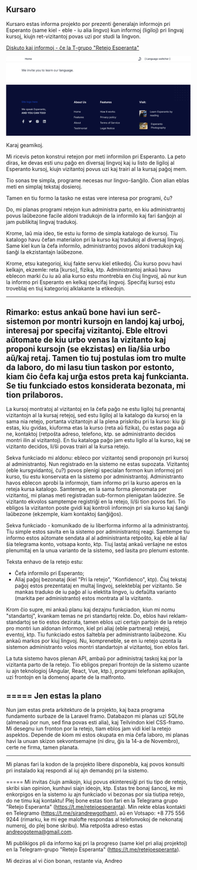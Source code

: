 ## Kursaro

Kursaro estas informa projekto por prezenti ĝeneralajn informojn pri Esperanto (same kiel - eble - iu alia lingvo) kun informoj (ligiloj) pri lingvaj kursoj, kiujn ret-vizitantoj povas uzi por studi la lingvon.

[Diskuto kaj informoj - ĉe la T-grupo "Retejo Esperanta"](https://t.me/retejoesperanta)

![Kursaro Homepage](docs/images/frontend-home.png)

Karaj geamikoj.

Mi ricevis peton konstrui retejon por meti informilon pri Esperanto.
La peto diras, ke devas esti unu paĝo en diversaj lingvoj kaj iu listo de ligiloj al Esperanto kursoj, kiujn vizitantoj povus uzi kaj trairi al la kursaj paĝoj mem.

Tio sonas tre simpla, programe necesas nur lingvo-ŝanĝilo.
Ĉion alian eblas meti en simplaj tekstaj dosieroj.

Tamen en tiu formo la tasko ne estas vere interesa por programi, ĉu?

Do, mi planas programi retejon kun administra parto, en kiu administrantoj povus laŭbezone facile aldoni tradukojn de la informilo
kaj fari ŝanĝojn al jam publikitaj lingvaj tradukoj.

Krome, laŭ mia ideo, tie estu iu formo de simpla katalogo de kursoj.
Tiu katalogo havu ĉefan materialon pri la kurso kaj tradukoj al diversaj lingvoj.
Same kiel kun la ĉefa informilo, administrantoj povos aldoni tradukojn kaj ŝanĝi la ekzistantajn laŭbezone.

Krome, etsu kategorioj, kiuj fakte servu kiel etikedoj. Ĉiu kurso povu havi kelkajn, ekzemle: reta [kurso], fizika, ktp.
Administrantoj ankaŭ havu eblecon marki ĉu iu aŭ alia kurso estu montrebla en ĉiuj lingvoj, aŭ nur kun la informo pri Esperanto en kelkaj specifaj lingvoj.
Specifaj kursoj estu troveblaj en tiuj kategorioj alklakante la etikedojn.

---
Rimarko: estus ankaŭ bone havi iun serĉ-sistemon por montri kursojn en landoj kaj urboj, interesaj por specifaj vizitantoj.
Eble eltrovi aŭtomate de kiu urbo venas la vizitanto kaj proponi kursojn (se ekzistas) en lia/ŝia urbo aŭ/kaj retaj.
Tamen tio tuj postulas iom tro multe da laboro, do mi lasu tiun taskon por estonto, kiam ĉio ĉefa kaj urĝa estos preta kaj funkcianta.
Se tiu funkciado estos konsiderata bezonata, mi tion prilaboros.
---

La kursoj montratoj al vizitantoj en la ĉefa paĝo ne estu ligiloj tuj prenantaj vizitantojn al la kursaj retejoj,
sed estu ligiloj al la katalogo da kursoj en la sama nia retejo, portanta vizitantojn al la plena priskribu pri la kurso:
kiu ĝi estas, kiu gvidas, kiuforma etas la kurso (reta aŭ fizika), ĉu estas paga aŭ ne,
kontaktoj (retpoŝta adreso, telefono, ktp. se administranto decidos montri ilin al vizitantoj).
En tiu kataloga paĝo jam estu ligilo al la kurso, kaj se vizitanto decidos, li/ŝi povas trairi al la kursa retejo.

Sekva funkciado mi aldonu: ebleco por vizitantoj sendi proponojn pri kursoj al administrantoj.
Nun registrado en la sistemo ne estas supozata.
Vizitantoj (eble kursgvidantoj, ĉu?) povos plenigi specialan formon kun informoj pri kurso, tiu estu konservata en la sistemo por administrantoj.
Administranto havos eblecon aprobi la informojn, tiam informo pri la kurso aperos en la reteja kursa katalogo.
Samtempe, en la sama forma plenomata per vizitantoj, mi planas meti registradan sub-formon plenigatan laŭdezire.
Se vizitanto ekvolos samptempe registriĝi en la retejo, li/ŝi tion povos fari.
Tio ebligos la vizitanton poste gvidi kaj kontroli informojn pri sia kurso kaj ŝanĝi laŭbezone (ekzemple, kiam kontaktoj ŝanĝiĝos).

Sekva funkciado - komunikado de iu liberforma informo al la administrantoj.
Tiu simple estos savita en la sistemo por administrantoj reagi.
Samtempe tiu informo estos aŭtomate sendata al al administranta retpoŝto, kaj eble al lia/ŝia telegrama konto, votsapa konto, ktp.
Tiuj lastaj ankaŭ verŝajne ne estos plenumitaj en la unua varianto de la sistemo, sed lasita pro plenumi estonte.

Teksta enhavo de la retejo estu:
- Ĉefa informilo pri Esperanto;
- Aliaj paĝoj bezonataj (kiel "Pri la retejo", "Konfidenco", ktp).
  Ĉiuj tekstaj paĝoj estos prezentataj en multaj lingvoj, selekteblaj per vizitanto.
  Se mankas traduko de iu paĝo al iu elektita lingvo, iu defaŭlta varianto (markita per administranto) estos montrata al la vizitanto.

Krom ĉio supre, mi ankaŭ planu kaj dezajnu funkciadon, kiun mi nomu "standartoj", kvankam temas ne pri standartoj rekte.
Do, eblos havi reklam-standartoj se tio estos dezirata, tamen eblos uzi certajn partojn de la retejo pro montri iun aldonan informon,
kiel pri aliaj (eble partneraj) retejoj, eventoj, ktp.
Tiu funkciado estos ŝaltebla per administranto laŭbezone. Kiu ankaŭ markos por kiuj lingvoj.
Nu, kompreneble, se en iu retejo uzonta la sistemon administranto volos montri standartojn al vizitantoj, tion eblos fari.

La tuta sistemo havos plenan API, ambaŭ por administraj taskoj kaj por la vizitanta parto de la retejo.
Tio ebligos prepari frontojn de la sistemo uzante iu ajn teknologioj (Angular, React, Vue, ktp.), programi telefonan aplikaĵon, uzi frontojn en la domenoj aparte de la malfronto.

=====
Jen estas la plano
---
Nun jam estas preta arkitekturo de la projekto, kaj baza programa fundamento surbaze de la Laravel framo.
Databazon mi planas uzi SQLite (almenaŭ por nun, sed fina povas esti alia), kaj Teilvindon kiel CSS-framo.
Mi desegnu iun fronton por la retejo, tiam eblos jam vidi kiel la retejo aspektos.
Depende de kiom mi estos okupata en mia ĉefa laboro, mi planas havi la unuan skizon sekvontsemajne (ni diru, ĝis la 14-a de Novembro), certe ne firma, tamen planata.

---
Mi planas fari la kodon de la projekto libere disponebla, kaj povos konsulti pri instalado kaj respondi al iuj ajn demandoj pri la sistemo.

=====
Mi invitas ĉiujn amikojn, kiuj povus ekinteresiĝi pri tiu tipo de retejo, skribi sian opinion, kunhavi siajn ideojn, ktp.
Estas tre bonaj ŝancoj, ke mi enkorpigos en la sistemo iu ajn funkciado vi bezonas por sia tiutipa retejo, do ne timu kaj kontaktu!
Plej bone estas tion fari en la Telegrama grupo "Retejo Esperanta" (https://t.me/retejoesperanta).
Min rekte eblas kontakti en Telegramo (https://t.me/sirandrewgotham), aŭ en Votsapo: +8 775 556 9244 (rimarku, ke mi ege malofte respondas al telefonvokoj de nekonataj numeroj, do plej bone skribu).
Mia retpoŝta adreso estas [andreogotema@gmail.com](mailto:andreogotema@gmail.com).

Mi publikigos pli da informo kaj pri la progreso (same kiel pri aliaj projektoj) en la Telegram-grupo "Retejo Esperanta" (https://t.me/retejoesperanta).

Mi deziras al vi ĉion bonan,
restante via, Andreo



